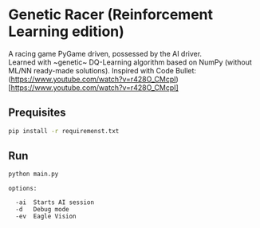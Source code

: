 # Genetic Racer (Reinforcement Learning edition)

A racing game PyGame driven, possessed by the AI driver.  
Learned with ~genetic~ DQ-Learning algorithm based on NumPy (without ML/NN ready-made solutions).
Inspired with Code Bullet: (https://www.youtube.com/watch?v=r428O_CMcpI)[https://www.youtube.com/watch?v=r428O_CMcpI]

## Prequisites

```bash
pip install -r requiremenst.txt
```

## Run

```bash
python main.py
```
```
options:

  -ai  Starts AI session
  -d   Debug mode 
  -ev  Eagle Vision
```
